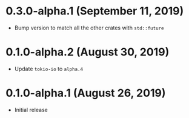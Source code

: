 # 0.3.0-alpha.1 (September 11, 2019)

- Bump version to match all the other crates with `std::future`

# 0.1.0-alpha.2 (August 30, 2019)

- Update `tokio-io` to `alpha.4`


# 0.1.0-alpha.1 (August 26, 2019)

- Initial release
